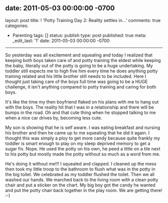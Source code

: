 date: 2011-05-03 00:00:00 -0700
---
layout: post
title: ! 'Potty Training Day 2: Reality settles in...'
comments: true
categories:
- Parenting
tags: []
status: publish
type: post
published: true
meta:
  _edit_last: '1'
date: 2011-05-03 00:00:00 -0700
---
So yesterday was all excitement and squealing and today I realized that keeping both boys taken care of and potty training the eldest while keeping the baby, literally out of the potty is going to be a huge undertaking.  My toddler still expects me to high five him every time he does anything potty training related and his little brother still needs to be included.  Here I thought just taking care of the boys full time was going to be a HUGE challenge, it isn't anything compared to potty training and caring for both boys.  

It's like the time my then boyfriend flaked on his plans with me to hang out with the boys.  The reality hit that I was in a relationship and there will be bumps in the road.  Oh and that cute thing when he stopped talking to me when a nice car drives by, becoming less cute. 

My son is showing that he is self aware.  I was eating breakfast and nursing his brother and then he came up to me squealing that he did it again.  I thought this was simply a ploy to get more candy because quite frankly my toddler is smart enough to play on my sleep deprived memory to get a sugar fix.  Nope.  He used the potty on his own, he peed a little on a tile next to his potty but mostly made the potty without so much as a word from me.  

He's doing it without me!!!  I squealed and clapped.  I cleaned up the mess then took my little troop to the bathroom to flush what was in the potty in the big toilet.  We celebrated as my toddler flushed the toilet.  Then we all washed our hands.  We marched back to the living room with a clean potty chair and put a sticker on the chart.  My big boy got the candy he wanted and put the potty chair back together in the play room.  We are getting there!  :-)
